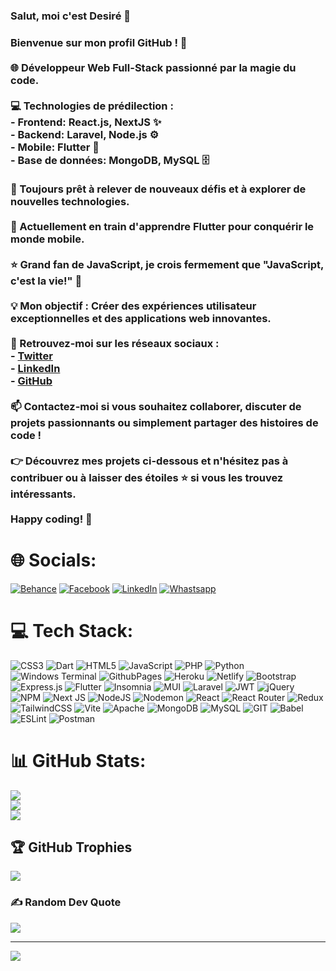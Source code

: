 ### Salut, moi c'est Desiré 👋

### Bienvenue sur mon profil GitHub ! 👋<br><br>🌐 Développeur Web Full-Stack passionné par la magie du code.<br><br>💻 Technologies de prédilection :<br>- Frontend: React.js, NextJS ✨<br>- Backend: Laravel, Node.js ⚙️<br>- Mobile: Flutter 📱<br>- Base de données: MongoDB, MySQL 🗄️<br><br>🚀 Toujours prêt à relever de nouveaux défis et à explorer de nouvelles technologies.<br><br>🌱 Actuellement en train d'apprendre Flutter pour conquérir le monde mobile.<br><br>⭐ Grand fan de JavaScript, je crois fermement que "JavaScript, c'est la vie!" 💙<br><br>💡 Mon objectif : Créer des expériences utilisateur exceptionnelles et des applications web innovantes.<br><br>🔗 Retrouvez-moi sur les réseaux sociaux :<br>- [Twitter](https://twitter.com/desire_kossi)<br>- [LinkedIn](https://www.linkedin.com/in/desir%C3%A9-kossi-122675218/)<br>- [GitHub](https://github.com/Just2sire)<br><br>📫 Contactez-moi si vous souhaitez collaborer, discuter de projets passionnants ou simplement partager des histoires de code !<br><br>👉 Découvrez mes projets ci-dessous et n'hésitez pas à contribuer ou à laisser des étoiles ⭐ si vous les trouvez intéressants.<br><br>Happy coding! 🚀<br>


# 🌐 Socials:
[![Behance](https://img.shields.io/badge/Behance-1769ff?logo=behance&logoColor=white)](https://behance.net/KOSSI%20Desiré) [![Facebook](https://img.shields.io/badge/Facebook-%231877F2.svg?logo=Facebook&logoColor=white)](https://facebook.com/Désiré%20Kossi) [![LinkedIn](https://img.shields.io/badge/LinkedIn-%230077B5.svg?logo=linkedin&logoColor=white)](https://linkedin.com/in/Desiré%20Kossi ) [![Whastsapp](https://img.shields.io/badge/Whatsapp-%27B53E.svg?logo=Whatsapp&logoColor=white)](https://wa.me/qr/NHR3FLMHPOPIN1)

# 💻 Tech Stack:
![CSS3](https://img.shields.io/badge/css3-%231572B6.svg?style=for-the-badge&logo=css3&logoColor=white) ![Dart](https://img.shields.io/badge/dart-%230175C2.svg?style=for-the-badge&logo=dart&logoColor=white) ![HTML5](https://img.shields.io/badge/html5-%23E34F26.svg?style=for-the-badge&logo=html5&logoColor=white) ![JavaScript](https://img.shields.io/badge/javascript-%23323330.svg?style=for-the-badge&logo=javascript&logoColor=%23F7DF1E) ![PHP](https://img.shields.io/badge/php-%23777BB4.svg?style=for-the-badge&logo=php&logoColor=white) ![Python](https://img.shields.io/badge/python-3670A0?style=for-the-badge&logo=python&logoColor=ffdd54) ![Windows Terminal](https://img.shields.io/badge/Windows%20Terminal-%234D4D4D.svg?style=for-the-badge&logo=windows-terminal&logoColor=white) ![GithubPages](https://img.shields.io/badge/github%20pages-121013?style=for-the-badge&logo=github&logoColor=white) ![Heroku](https://img.shields.io/badge/heroku-%23430098.svg?style=for-the-badge&logo=heroku&logoColor=white) ![Netlify](https://img.shields.io/badge/netlify-%23000000.svg?style=for-the-badge&logo=netlify&logoColor=#00C7B7) ![Bootstrap](https://img.shields.io/badge/bootstrap-%238511FA.svg?style=for-the-badge&logo=bootstrap&logoColor=white) ![Express.js](https://img.shields.io/badge/express.js-%23404d59.svg?style=for-the-badge&logo=express&logoColor=%2361DAFB) ![Flutter](https://img.shields.io/badge/Flutter-%2302569B.svg?style=for-the-badge&logo=Flutter&logoColor=white) ![Insomnia](https://img.shields.io/badge/Insomnia-black?style=for-the-badge&logo=insomnia&logoColor=5849BE) ![MUI](https://img.shields.io/badge/MUI-%230081CB.svg?style=for-the-badge&logo=mui&logoColor=white) ![Laravel](https://img.shields.io/badge/laravel-%23FF2D20.svg?style=for-the-badge&logo=laravel&logoColor=white) ![JWT](https://img.shields.io/badge/JWT-black?style=for-the-badge&logo=JSON%20web%20tokens) ![jQuery](https://img.shields.io/badge/jquery-%230769AD.svg?style=for-the-badge&logo=jquery&logoColor=white) ![NPM](https://img.shields.io/badge/NPM-%23CB3837.svg?style=for-the-badge&logo=npm&logoColor=white) ![Next JS](https://img.shields.io/badge/Next-black?style=for-the-badge&logo=next.js&logoColor=white) ![NodeJS](https://img.shields.io/badge/node.js-6DA55F?style=for-the-badge&logo=node.js&logoColor=white) ![Nodemon](https://img.shields.io/badge/NODEMON-%23323330.svg?style=for-the-badge&logo=nodemon&logoColor=%BBDEAD) ![React](https://img.shields.io/badge/react-%2320232a.svg?style=for-the-badge&logo=react&logoColor=%2361DAFB) ![React Router](https://img.shields.io/badge/React_Router-CA4245?style=for-the-badge&logo=react-router&logoColor=white) ![Redux](https://img.shields.io/badge/redux-%23593d88.svg?style=for-the-badge&logo=redux&logoColor=white) ![TailwindCSS](https://img.shields.io/badge/tailwindcss-%2338B2AC.svg?style=for-the-badge&logo=tailwind-css&logoColor=white) ![Vite](https://img.shields.io/badge/vite-%23646CFF.svg?style=for-the-badge&logo=vite&logoColor=white) ![Apache](https://img.shields.io/badge/apache-%23D42029.svg?style=for-the-badge&logo=apache&logoColor=white) ![MongoDB](https://img.shields.io/badge/MongoDB-%234ea94b.svg?style=for-the-badge&logo=mongodb&logoColor=white) ![MySQL](https://img.shields.io/badge/mysql-%2300000f.svg?style=for-the-badge&logo=mysql&logoColor=white) ![GIT](https://img.shields.io/badge/Git-fc6d26?style=for-the-badge&logo=git&logoColor=white) ![Babel](https://img.shields.io/badge/Babel-F9DC3e?style=for-the-badge&logo=babel&logoColor=black) ![ESLint](https://img.shields.io/badge/ESLint-4B3263?style=for-the-badge&logo=eslint&logoColor=white) ![Postman](https://img.shields.io/badge/Postman-FF6C37?style=for-the-badge&logo=postman&logoColor=white)
# 📊 GitHub Stats:
![](https://github-readme-stats.vercel.app/api?username=Just2sire&theme=react&hide_border=false&include_all_commits=true&count_private=true)<br/>
![](https://github-readme-streak-stats.herokuapp.com/?user=Just2sire&theme=react&hide_border=false)<br/>
![](https://github-readme-stats.vercel.app/api/top-langs/?username=Just2sire&theme=react&hide_border=false&include_all_commits=true&count_private=true&layout=compact)

## 🏆 GitHub Trophies
![](https://github-profile-trophy.vercel.app/?username=Just2sire&theme=onedark&no-frame=false&no-bg=true&margin-w=4)

### ✍️ Random Dev Quote
![](https://quotes-github-readme.vercel.app/api?type=horizontal&theme=radical)

---
[![](https://visitcount.itsvg.in/api?id=Just2sire&icon=4&color=1)](https://visitcount.itsvg.in)

<!-- Proudly created with GPRM ( https://gprm.itsvg.in ) -->
